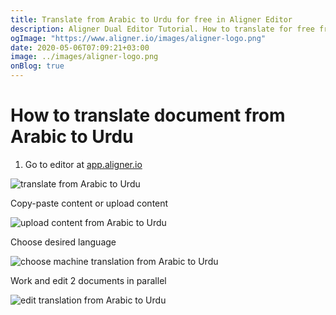 ```yaml
---
title: Translate from Arabic to Urdu for free in Aligner Editor
description: Aligner Dual Editor Tutorial. How to translate for free from Arabic to Urdu. Aligner is multilingual document management platform. 
ogImage: "https://www.aligner.io/images/aligner-logo.png"
date: 2020-05-06T07:09:21+03:00
image: ../images/aligner-logo.png
onBlog: true
---
```


# How to translate document from Arabic to Urdu

1. Go to editor at [app.aligner.io](https://app.aligner.io "Aligner App web page")

![translate from Arabic to Urdu](../aligner-blank-editor.png "translate from Arabic to Urdu")

Copy-paste content or upload content

![upload content from Arabic to Urdu](../aligner-uploaded-document.png "upload content from Arabic to Urdu")

Choose desired language

![choose machine translation from Arabic to Urdu](../aligner-language-dropdown.png "choose machine translation from Arabic to Urdu")

Work and edit 2 documents in parallel

![edit translation from Arabic to Urdu](../aligner-double-sitded-editor.png "edit translation from Arabic to Urdu")

